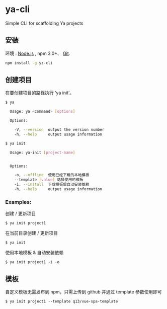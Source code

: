 # ya-cli

Simple CLI for scaffolding Ya projects

## 安装

环境 : [Node.js](https://nodejs.org/en/download/) , npm 3.0+、 [Git](https://git-scm.com/).

```bash
npm install -g yz-cli
```

## 创建项目

在要创建项目的路径执行 ‘ya init’。

```bash
$ ya

  Usage: ya <command> [options]

  Options:

    -V, --version  output the version number
    -h, --help     output usage information

$ ya init

  Usage: ya-init [project-name]


  Options:

    -o, --offline  使用已经下载的本地模板
    --template [value] 选择使用的模板
    -i, --install  下载模板后自动安装依赖
    -h, --help     output usage information
```

### Examples:

创建 / 更新项目

```
$ ya init project1
```

在当前目录创建 / 更新项目

```
$ ya init
```

使用本地模板 & 自动安装依赖

```
$ ya init project1 -i -o
```

## 模板

自定义模板无需发布到 npm，只需上传到 github 并通过 template 参数使用即可

```
$ ya init project1 --template q13/vue-spa-template
```
